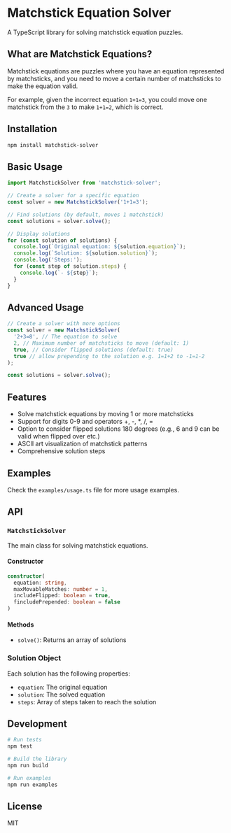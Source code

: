 # Matchstick Equation Solver

A TypeScript library for solving matchstick equation puzzles.

## What are Matchstick Equations?

Matchstick equations are puzzles where you have an equation represented by matchsticks, and you need to move a certain number of matchsticks to make the equation valid.

For example, given the incorrect equation `1+1=3`, you could move one matchstick from the `3` to make `1+1=2`, which is correct.

## Installation

```bash
npm install matchstick-solver
```

## Basic Usage

```typescript
import MatchstickSolver from 'matchstick-solver';

// Create a solver for a specific equation
const solver = new MatchstickSolver('1+1=3');

// Find solutions (by default, moves 1 matchstick)
const solutions = solver.solve();

// Display solutions
for (const solution of solutions) {
  console.log(`Original equation: ${solution.equation}`);
  console.log(`Solution: ${solution.solution}`);
  console.log('Steps:');
  for (const step of solution.steps) {
    console.log(`- ${step}`);
  }
}
```

## Advanced Usage

```typescript
// Create a solver with more options
const solver = new MatchstickSolver(
  '2+3=8', // The equation to solve
  2, // Maximum number of matchsticks to move (default: 1)
  true, // Consider flipped solutions (default: true)
  true // allow prepending to the solution e.g. 1=1+2 to -1=1-2
);

const solutions = solver.solve();
```

## Features

- Solve matchstick equations by moving 1 or more matchsticks
- Support for digits 0-9 and operators +, -, \*, /, =
- Option to consider flipped solutions 180 degrees (e.g., 6 and 9 can be valid when flipped over etc.)
- ASCII art visualization of matchstick patterns
- Comprehensive solution steps

## Examples

Check the `examples/usage.ts` file for more usage examples.

## API

### `MatchstickSolver`

The main class for solving matchstick equations.

#### Constructor

```typescript
constructor(
  equation: string,
  maxMovableMatches: number = 1,
  includeFlipped: boolean = true,
  fincludePrepended: boolean = false
)
```

#### Methods

- `solve()`: Returns an array of solutions

### Solution Object

Each solution has the following properties:

- `equation`: The original equation
- `solution`: The solved equation
- `steps`: Array of steps taken to reach the solution

## Development

```bash
# Run tests
npm test

# Build the library
npm run build

# Run examples
npm run examples
```

## License

MIT
